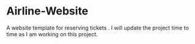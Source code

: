 # Airline-Website
A website template for reserving tickets . I will update the project time to time as I am working on this project.    

